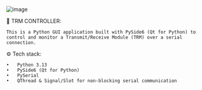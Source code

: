 
![image](https://github.com/user-attachments/assets/1c137217-bfdb-4914-86a4-b86346a044ab)

📡 TRM CONTROLLER:

    This is a Python GUI application built with PySide6 (Qt for Python) to control and monitor a Transmit/Receive Module (TRM) over a serial connection.

⚙️ Tech stack:

    •	Python 3.13
    •	PySide6 (Qt for Python)
    •	PySerial
    •	QThread & Signal/Slot for non-blocking serial communication
